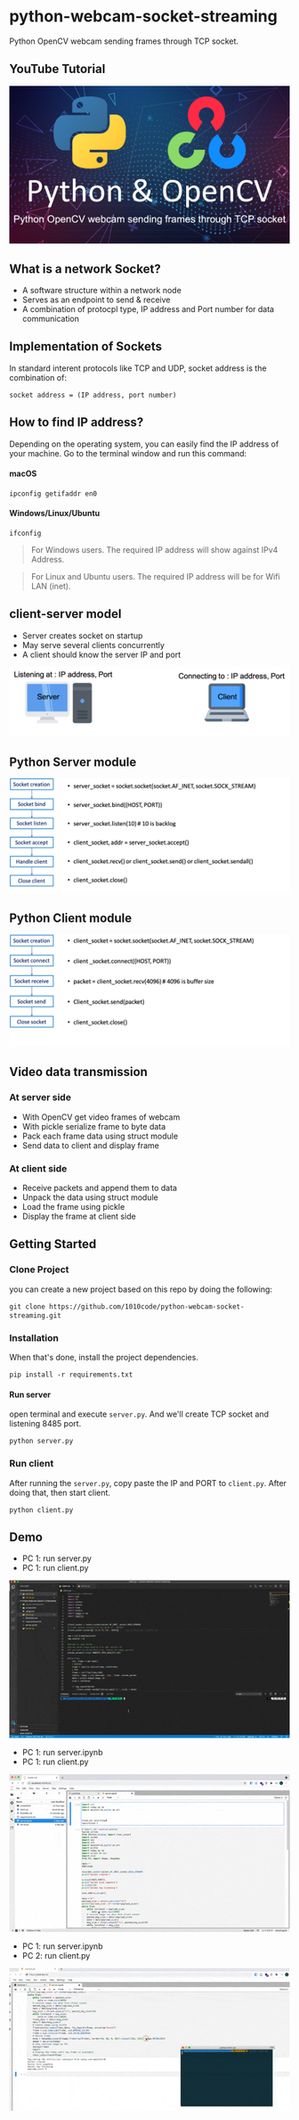 # python-webcam-socket-streaming
Python OpenCV webcam sending frames through TCP socket. 

## YouTube Tutorial
[<img src="./cover.png" width="550px">](https://www.youtube.com/watch?v=MQ8JfdvA7Yk)

## What is a network Socket?
- A software structure within a network node
- Serves as an endpoint to send & receive
- A combination of protocpl type, IP address and Port number for data communication

## Implementation of Sockets
In standard interent protocols like TCP and UDP, socket address is the combination of:

```
socket address = (IP address, port number)
```

## How to find IP address?
Depending on the operating system, you can easily find the IP address of your machine. Go to the terminal window and run this command:
#### macOS

```
ipconfig getifaddr en0
```
#### Windows/Linux/Ubuntu

```
ifconfig
```

> For Windows users. The required IP address will show against IPv4 Address.

> For Linux and Ubuntu users. The required IP address will be for Wifi LAN (inet).

## client-server model
- Server creates socket on startup
- May serve several  clients concurrently
- A client should know the server IP and port

![](./img01.png)

## Python Server module

![](./img02.png)

## Python Client module

![](./img03.png)

## Video data transmission
### At server side
- With OpenCV get video frames of webcam
- With pickle serialize frame to byte data
- Pack each frame data using struct module
- Send data to client and display frame

### At client side
- Receive packets and append them to data
- Unpack the data using struct module
- Load the frame using pickle
- Display the frame at client side

## Getting Started
### Clone Project
you can create a new project based on this repo by doing the following:

```
git clone https://github.com/1010code/python-webcam-socket-streaming.git
```

### Installation
When that's done, install the project dependencies.

```
pip install -r requirements.txt
```

#### Run server
open terminal and execute `server.py`. And we'll create TCP socket and listening 8485 port.

```
python server.py
```

### Run client
After running the `server.py`, copy paste the IP and PORT to `client.py`. After doing that, then start client.

```
python client.py
```

## Demo
- PC 1: run server.py
- PC 1: run client.py

![](./demo.gif)


- PC 1: run server.ipynb
- PC 1: run client.py

![](./demo-2.gif)

- PC 1: run server.ipynb
- PC 2: run client.py

![](./demo-3.gif)
